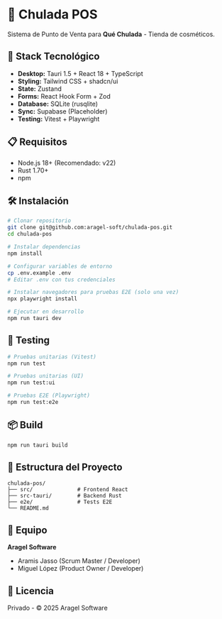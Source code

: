 # 🛒 Chulada POS

Sistema de Punto de Venta para **Qué Chulada** - Tienda de cosméticos.

## 🚀 Stack Tecnológico

- **Desktop:** Tauri 1.5 + React 18 + TypeScript
- **Styling:** Tailwind CSS + shadcn/ui
- **State:** Zustand
- **Forms:** React Hook Form + Zod
- **Database:** SQLite (rusqlite)
- **Sync:** Supabase (Placeholder)
- **Testing:** Vitest + Playwright

## 📋 Requisitos

- Node.js 18+ (Recomendado: v22)
- Rust 1.70+
- npm

## 🛠️ Instalación

```bash
# Clonar repositorio
git clone git@github.com:aragel-soft/chulada-pos.git
cd chulada-pos

# Instalar dependencias
npm install

# Configurar variables de entorno
cp .env.example .env
# Editar .env con tus credenciales

# Instalar navegadores para pruebas E2E (solo una vez)
npx playwright install

# Ejecutar en desarrollo
npm run tauri dev
````

## 🧪 Testing

```bash
# Pruebas unitarias (Vitest)
npm run test

# Pruebas unitarias (UI)
npm run test:ui

# Pruebas E2E (Playwright)
npm run test:e2e
```

## 📦 Build

```bash
npm run tauri build
```

## 📁 Estructura del Proyecto

```
chulada-pos/
├── src/              # Frontend React
├── src-tauri/        # Backend Rust
├── e2e/              # Tests E2E
└── README.md
```

## 👥 Equipo

**Aragel Software**

  - Aramis Jasso (Scrum Master / Developer)
  - Miguel López (Product Owner / Developer)

## 📄 Licencia

Privado - © 2025 Aragel Software
